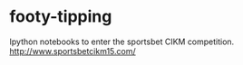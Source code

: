 # footy-tipping

Ipython notebooks to enter the sportsbet CIKM competition. http://www.sportsbetcikm15.com/

